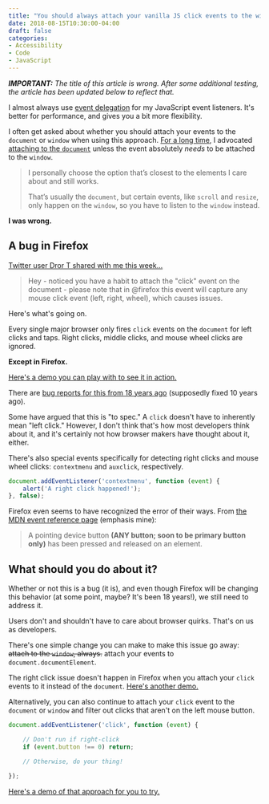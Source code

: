 ```yaml
---
title: "You should always attach your vanilla JS click events to the window"
date: 2018-08-15T10:30:00-04:00
draft: false
categories:
- Accessibility
- Code
- JavaScript
---
```


*__IMPORTANT:__ The title of this article is wrong. After some additional testing, the article has been updated below to reflect that.*

I almost always use [event delegation](/checking-event-target-selectors-with-event-bubbling-in-vanilla-javascript/) for my JavaScript event listeners. It's better for performance, and gives you a bit more flexibility.

I often get asked about whether you should attach your events to the `document` or `window` when using this approach. [For a long time](/document-vs-window-in-javascript/), I advocated [attaching to the `document`](/should-you-attach-your-event-to-the-window-or-document-when-using-event-delegation/) unless the event absolutely *needs* to be attached to the `window`.

> I personally choose the option that’s closest to the elements I care about and still works.
>
> That’s usually the `document`, but certain events, like `scroll` and `resize`, only happen on the `window`, so you have to listen to the `window` instead.

**I was wrong.**

## A bug in Firefox

[Twitter user Dror T shared with me this week...](https://twitter.com/dror3go/status/1029347428791672832)

> Hey - noticed you have a habit to attach the "click" event on the document - please note that in @firefox this event will capture any mouse click event (left, right, wheel), which causes issues.

Here's what's going on.

Every single major browser only fires `click` events on the `document` for left clicks and taps. Right clicks, middle clicks, and mouse wheel clicks are ignored.

**Except in Firefox.**

[Here's a demo you can play with to see it in action.](https://codepen.io/cferdinandi/pen/ejaVza)

<p data-height="265" data-theme-id="light" data-slug-hash="ejaVza" data-default-tab="js,result" data-user="cferdinandi" data-pen-title="Click Event Delegation on the Document" class="codepen"></p>

There are [bug reports for this from 18 years ago](https://bugzilla.mozilla.org/show_bug.cgi?id=71705) (supposedly fixed 10 years ago).

Some have argued that this is "to spec." A `click` doesn't have to inherently mean "left click." However, I don't think that's how most developers think about it, and it's certainly not how browser makers have thought about it, either.

There's also special events specifically for detecting right clicks and mouse wheel clicks: `contextmenu` and `auxclick`, respectively.

```js
document.addEventListener('contextmenu', function (event) {
	alert('A right click happened!');
}, false);
```

Firefox even seems to have recognized the error of their ways. From [the MDN event reference page](https://developer.mozilla.org/en-US/docs/Web/Events#Most_Common_Categories) (emphasis mine):

> A pointing device button **(ANY button; soon to be primary button only)** has been pressed and released on an element.

## What should you do about it?

Whether or not this is a bug (it is), and even though Firefox will be changing this behavior (at some point, maybe? It's been 18 years!), we still need to address it.

Users don't and shouldn't have to care about browser quirks. That's on us as developers.

There's one simple change you can make to make this issue go away: ~~attach to the `window`, always.~~ attach your events to `document.documentElement`.

The right click issue doesn't happen in Firefox when you attach your `click` events to it instead of the `document`. [Here's another demo.](https://codepen.io/cferdinandi/pen/bjyLvm)

<p data-height="265" data-theme-id="light" data-slug-hash="bjyLvm" data-default-tab="js,result" data-user="cferdinandi" data-pen-title="Click Event Delegation on the Window" class="codepen"></p>

Alternatively, you can also continue to attach your `click` event to the `document` or `window` and filter out clicks that aren't on the left mouse button.

```js
document.addEventListener('click', function (event) {

	// Don't run if right-click
	if (event.button !== 0) return;

	// Otherwise, do your thing!

});
```

[Here's a demo of that approach for you to try.](https://codepen.io/cferdinandi/pen/KBLGzG)

<p data-height="265" data-theme-id="light" data-slug-hash="KBLGzG" data-default-tab="js,result" data-user="cferdinandi" data-pen-title="Click event delegation filtering out everything but left clicks" class="codepen"></p>